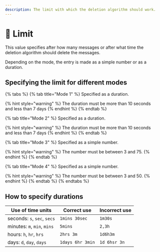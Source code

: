 ```yaml
---
description: The limit with which the deletion algorithm should work.
---
```


# 🔢 Limit

This value specifies after how many messages or after what time the deletion algorithm should delete the messages.

Depending on the mode, the entry is made as a simple number or as a duration.

## Specifying the limit for different modes

{% tabs %}
{% tab title="Mode 1" %}
Specified as a duration.

{% hint style="warning" %}
The duration must be more than 10 seconds and less than 7 days
{% endhint %}
{% endtab %}

{% tab title="Mode 2" %}
Specified as a duration.

{% hint style="warning" %}
The duration must be more than 10 seconds and less than 7 days
{% endhint %}
{% endtab %}

{% tab title="Mode 3" %}
Specified as a simple number.

{% hint style="warning" %}
The number must be between 3 and 75.
{% endhint %}
{% endtab %}

{% tab title="Mode 4" %}
Specified as a simple number.

{% hint style="warning" %}
The number must be between 3 and 50.
{% endhint %}
{% endtab %}
{% endtabs %}

## How to specify durations

| Use of time units             | Correct use      | Incorrect use |
| ----------------------------- | ---------------- | ------------- |
| seconds: `s`, `sec`, `secs`   | `1mins 30sec`    | `1m30s`       |
| minutes: `m`, `min`, `mins`   | `5mins`          | `2,3h`        |
| hours: `h`, `hr`, `hrs`       | `2hrs 3m`        | `1d6h3m`      |
| days: `d`, `day`, `days`      | `1days 6hr 3min` | `1d 6hsr 3n`  |

